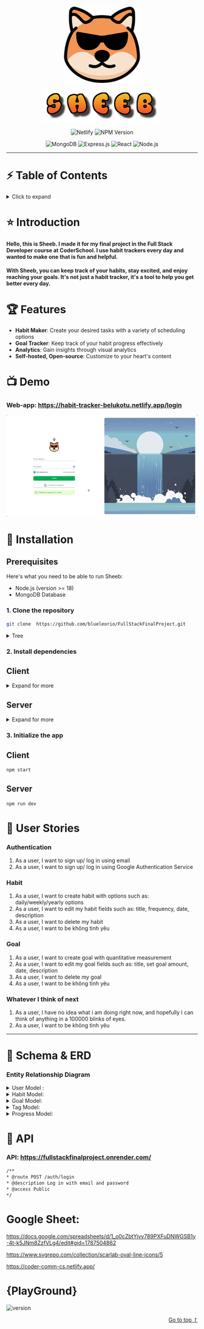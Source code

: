 <a id="top"></a>

<p align="center">
  <a href="https://github.com/blueleorio/FullStackFinalProject">
    <img src="https://github.com/blueleorio/FullStackFinalProject/blob/main/client/src/logo-light.png" alt="Logo" width="200"/>
  </a>
</p>
<p align="center">
  <a href="https://github.com/blueleorio/FullStackFinalProject">
    <img src="https://github.com/blueleorio/FullStackFinalProject/blob/main/client/src/cooltext455884642556665.png" alt="App Name"/>
  </a>
</p>
<p align="center">
  <img src="https://img.shields.io/netlify/601cb544-d7b0-4554-9cba-3739e51356e1?style=for-the-badge&logo=netlify" alt="Netlify"/>
  <img src="https://img.shields.io/npm/v/%40mui%2Fmaterial?style=for-the-badge&logo=mui&label=MUI" alt="NPM Version"/>
</p>
<p align="center">
  <img src="https://img.shields.io/badge/-MongoDB-47A248?logo=mongodb&logoColor=white&style=for-the-badge" alt="MongoDB"/>
  <img src="https://img.shields.io/badge/-Express.js-000000?logo=express&logoColor=white&style=for-the-badge" alt="Express.js"/>
  <img src="https://img.shields.io/badge/-ReactJs-61DAFB?logo=react&logoColor=white&style=for-the-badge" alt="React"/>
  <img src="https://img.shields.io/badge/-Node.js-339933?logo=node.js&logoColor=white&style=for-the-badge" alt="Node.js"/>
</p>

---

# ⚡️ Table of Contents

<details>
<summary>Click to expand</summary>

1. [Project Introduction](#project-introduction)
2. [Installation](#installation)
3. [Usage](#usage)
4. [Contributing](#contributing)
5. [License](#license)
</details>

<a id="project-introduction"></a>

# ⭐️ Introduction

#### Hello, this is Sheeb. I made it for my final project in the Full Stack Developer course at CoderSchool. I use habit trackers every day and wanted to make one that is fun and helpful.

#### With Sheeb, you can keep track of your habits, stay excited, and enjoy reaching your goals. It's not just a habit tracker, it's a tool to help you get better every day.

# 🏆 Features

- **Habit Maker**: Create your desired tasks with a variety of scheduling options
- **Goal Tracker**: Keep track of your habit progress effectively
- **Analytics**: Gain insights through visual analytics
- **Self-hosted, Open-source**: Customize to your heart's content

# :tv: Demo

### Web-app: https://habit-tracker-belukotu.netlify.app/login

![Log In Page](./demo/LogInPage.png)

# :file_folder: Installation

## Prerequisites

Here's what you need to be able to run Sheeb:

- Node.js (version >= 18)
- MongoDB Database

### 1. Clone the repository

```sh
git clone  https://github.com/blueleorio/FullStackFinalProject.git
```

<details>
<summary>Tree</summary>

# :deciduous_tree::deciduous_tree::deciduous_tree:

```
.root
├── client
│ ├── src
│ │ ├── app
│ │ ├── components
│ │ ├── contexts
│ │ ├── features
│ │ ├── hooks
│ │ ├── layouts
│ │ ├── pages
│ │ ├── routes
│ │ ├── themes
│ │ ├── utils
│ │ └── App.js
│ ├── .env
│ └── README.md
│
├── server
│ ├── controllers
│ ├── helpers
│ ├── middlewares
│ ├── models
│ ├── routes
│ │
│ ├── .env
│ └── app.js
│
└── README.md

```

</details>

### 2. Install dependencies

## Client

<details>
<summary> Expand for more</summary>

```sh
cd client
npm install
```

### .env

```sh
REACT_APP_BACKEND_API = your back-end port
REACT_APP_GOOGLE_CLIENT_ID = "your_code_id.apps.googleusercontent.com"
REACT_APP_CLOUDINARY_CLOUD_NAME = your cloud name
REACT_APP_CLOUDINARY_UPLOAD_PRESET = your preset
```

</details>

## Server

<details>
<summary> Expand for more</summary>

```sh
cd server
npm install
```

### .env

```sh
PORT = 8000
MONGODB_URI =mongodb://localhost:27017/...
JWT_SECRET_KEY = "your jwt secret key"
GOOGLE_CLIENT_ID = "your_code_id.apps.googleusercontent.com"
```

</details>

### 3. Initialize the app

## Client

```sh
npm start
```

## Server

```sh
npm run dev
```

# :bell: User Stories

### Authentication

1. As a user, I want to sign up/ log in using email
2. As a user, I want to sign up/ log in using Google Authentication Service

### Habit

1. As a user, I want to create habit with options such as: daily/weekly/yearly options
2. As a user, I want to edit my habit fields such as: title, frequency, date, description
3. As a user, I want to delete my habit
4. As a user, I want to be không tình yêu

### Goal

1. As a user, I want to create goal with quantitative measurement
2. As a user, I want to edit my goal fields such as: title, set goal amount, date, description
3. As a user, I want to delete my goal
4. As a user, I want to be không tình yêu

### Whatever I think of next

1. As a user, I have no idea what i am doing right now, and hopefully I can think of anything in a 100000 blinks of eyes.
2. As a user, I want to be không tình yêu

---

# :triangular_ruler: Schema & ERD

### Entity Relationship Diagram

<details>
<summary>User Model :</summary>

```js
const userSchema = new mongoose.Schema(
  {
    name: {
      type: String,
      required: true,
    },
    password: {
      type: String,
      required: true,
      select: false,
    },
    email: {
      type: String,
      required: true,
      unique: true,
    },
    phoneNumber: {
      type: String,
      default: "",
    },
    avatarUrl: {
      type: String,
      default: "",
    },
    aboutMe: {
      type: String,
      default: "",
    },
    address: {
      type: String,
      default: "",
    },
    city: {
      type: String,
      default: "",
    },
    country: {
      type: String,
      default: "",
    },
    habits: [
      {
        type: mongoose.Schema.Types.ObjectId,
        ref: "Habit",
      },
    ],
    goals: [
      {
        type: mongoose.Schema.Types.ObjectId,
        ref: "Goal",
      },
    ],
    providers: {
      type: String,
      enum: ["local", "google"],
      default: "local",
    },
    isDeleted: {
      type: Boolean,
      default: false,
      select: false,
    },
  },
  {
    timestamps: true,
  }
);
```

</details>

<details>
<summary>Habit Model:</summary>

```js
const habitSchema = mongoose.Schema({
  name: {
    type: String,
    required: true,
  },
});
```

</details>

<details> 
<summary>Goal Model:</summary>

```js
const mongoose = require("mongoose");

const goalSchema = mongoose.Schema(
  {
    name: {
      type: String,
      required: true,
    },
    description: {
      type: String,
    },
    targetDate: { type: Date, required: true },
    status: {
      type: String,
      enum: ["onTrack", "incomplete", "completed"],
      default: "onTrack",
    },
    counter: {
      type: Number,
      default: 0,
    },
    habitId: {
      type: mongoose.Schema.Types.ObjectId,
      ref: "Habit",
    },
    userId: {
      type: mongoose.Schema.Types.ObjectId,
      ref: "User",
    },
    deletedAt: Date,
    isDeleted: {
      type: Boolean,
      default: false,
      select: false,
    },
  },
  {
    timestamps: true,
  }
);
//Create and export model
const Goal = mongoose.model("Goal", goalSchema);
module.exports = Goal;
```

</details>

<details>
<summary>Tag Model:</summary>

```js
const tagSchema = mongoose.Schema(
  {
    name: {
      type: String,
      required: true,
      unique: true,
      trim: true,
      maxlength: 30,
      lowercase: true,
    },
    description: {
      type: String,
      default: "",
    },
    deletedAt: Date,
    isDeleted: {
      type: Boolean,
      default: false,
      select: false,
    },
  },
  {
    timestamps: true,
  }
);
```

</details>

<details>
<summary>Progress Model:</summary>

```js
const mongoose = require("mongoose");

const progressSchema = mongoose.Schema(
  {
    date: {
      type: Date,
      required: true,
    },
    status: {
      type: String,
      enum: ["incomplete", "completed"],
    },
    habitId: {
      type: mongoose.Schema.Types.ObjectId,
      ref: "Habit",
    },
    userId: {
      type: mongoose.Schema.Types.ObjectId,
      ref: "User",
    },
    deletedAt: Date,
    isDeleted: {
      type: Boolean,
      default: false,
      select: false,
    },
  },
  {
    timestamps: true,
  }
);
//Create and export model
const Progress = mongoose.model("Progress", progressSchema);
module.exports = Progress;
```

</details>

# :key: API

### API: https://fullstackfinalproject.onrender.com/

```
/**
* @route POST /auth/login
* @description Log in with email and password
* @access Public
*/
```

# Google Sheet:

https://docs.google.com/spreadsheets/d/1_o0cZbtYivy789PXFuDNWGSB1y-4t-k5JNm8ZzfVLg4/edit#gid=1787504862

https://www.svgrepo.com/collection/scarlab-oval-line-icons/5

https://coder-comm-cs.netlify.app/

# {PlayGround}

![version](https://img.shields.io/badge/version-1.0.0-blue)

<p align="right"><a href="#top">Go to top ↾</a></p>

<!-- Repository -->

[repo_url]: https://github.com/blueleorio/FullStackFinalProject
[repo_logo_img]: https://github.com/blueleorio/FullStackFinalProject/blob/main/client/src/logo-light.png

